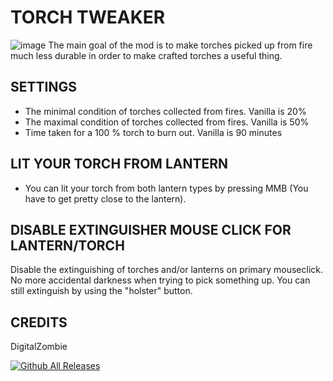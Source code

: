 # TORCH TWEAKER
![image](https://github.com/user-attachments/assets/8389ed38-79eb-459c-b4fa-a2f3243d417c)
The main goal of the mod is to make torches picked up from fire much less durable in order to make crafted torches a useful thing.

## SETTINGS
* The minimal condition of torches collected from fires. Vanilla is 20% 
* The maximal condition of torches collected from fires. Vanilla is 50%
* Time taken for a 100 % torch to burn out. Vanilla is 90 minutes

## LIT YOUR TORCH FROM LANTERN
* You can lit your torch from both lantern types by pressing MMB (You have to get pretty close to the lantern).

## DISABLE EXTINGUISHER MOUSE CLICK FOR LANTERN/TORCH
Disable the extinguishing of torches and/or lanterns on primary mouseclick. No more accidental darkness when trying to pick something up.
You can still extinguish by using the "holster" button.

## CREDITS
DigitalZombie

[![Github All Releases](https://img.shields.io/github/downloads/RomainDeschampsFR/TorchTweaker/total.svg)]()